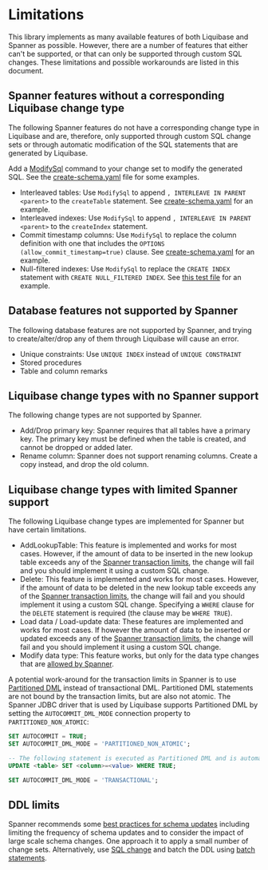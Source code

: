 # Limitations
This library implements as many available features of both Liquibase and Spanner as possible. However, there
are a number of features that either can't be supported, or that can only be supported through custom SQL changes.
These limitations and possible workarounds are listed in this document.

## Spanner features without a corresponding Liquibase change type
The following Spanner features do not have a corresponding change type in Liquibase and are, therefore,
only supported through custom SQL change sets or through automatic modification of the SQL statements that are
generated by Liquibase.

Add a [ModifySql](https://docs.liquibase.com/workflows/liquibase-community/modify-sql.html) command to your change set
to modify the generated SQL. See the [create-schema.yaml](example/create-schema.yaml) file for some examples.

- Interleaved tables: Use `ModifySql` to append `, INTERLEAVE IN PARENT <parent>` to the `createTable` statement. See [create-schema.yaml](example/create-schema.yaml) for an example.
- Interleaved indexes: Use `ModifySql` to append `, INTERLEAVE IN PARENT <parent>` to the `createIndex` statement.
- Commit timestamp columns: Use `ModifySql` to replace the column definition with one that includes the `OPTIONS (allow_commit_timestamp=true)` clause. See [create-schema.yaml](example/create-schema.yaml) for an example.
- Null-filtered indexes: Use `ModifySql` to replace the `CREATE INDEX` statement with `CREATE NULL_FILTERED INDEX`. See [this test file](src/test/resources/create-null-filtered-index-singers-first-name.spanner.yaml) for an example.

## Database features not supported by Spanner
The following database features are not supported by Spanner, and trying to create/alter/drop any of them through Liquibase will cause an error.

- Unique constraints: Use `UNIQUE INDEX` instead of `UNIQUE CONSTRAINT`
- Stored procedures
- Table and column remarks

## Liquibase change types with no Spanner support
The following change types are not supported by Spanner.
- Add/Drop primary key: Spanner requires that all tables have a primary key. The primary key must be defined when the table is created, and cannot be dropped or added later.
- Rename column: Spanner does not support renaming columns. Create a copy instead, and drop the old column.

## Liquibase change types with limited Spanner support
The following Liquibase change types are implemented for Spanner but have certain limitations.

- AddLookupTable: This feature is implemented and works for most cases. However, if the amount of data to be inserted in the new lookup table exceeds any of the [Spanner transaction limits](https://cloud.google.com/spanner/docs/dml-tasks#transaction_limits), the change will fail and you should implement it using a custom SQL change.
- Delete: This feature is implemented and works for most cases. However, if the amount of data to be deleted in the new lookup table exceeds any of the [Spanner transaction limits](https://cloud.google.com/spanner/docs/dml-tasks#transaction_limits), the change will fail and you should implement it using a custom SQL change. Specifying a `WHERE` clause for the `DELETE` statement is required (the clause may be `WHERE TRUE`).
- Load data / Load-update data: These features are implemented and works for most cases. If however the amount of data to be inserted or updated exceeds any of the [Spanner transaction limits](https://cloud.google.com/spanner/docs/dml-tasks#transaction_limits), the change will fail and you should implement it using a custom SQL change.
- Modify data type: This feature works, but only for the data type changes that are [allowed by Spanner](https://cloud.google.com/spanner/docs/data-definition-language#description_3).

A potential work-around for the transaction limits in Spanner is to use [Partitioned DML](https://cloud.google.com/spanner/docs/dml-tasks#partitioned-dml) instead of transactional DML. Partitioned DML statements are not bound by the transaction limits, but are also not atomic. The Spanner JDBC driver that is used by Liquibase supports Partitioned DML by setting the `AUTOCOMMIT_DML_MODE` connection property to `PARTITIONED_NON_ATOMIC`:

```sql
SET AUTOCOMMIT = TRUE;
SET AUTOCOMMIT_DML_MODE = 'PARTITIONED_NON_ATOMIC';

-- The following statement is executed as Partitioned DML and is automatically committed.
UPDATE <table> SET <column>=<value> WHERE TRUE;

SET AUTOCOMMIT_DML_MODE = 'TRANSACTIONAL';
```

## DDL limits

Spanner recommends some [best practices for schema updates](https://cloud.google.com/spanner/docs/schema-updates#best-practices) including limiting the frequency of schema updates and to consider the impact of large scale schema changes. One approach it to apply a small number of change sets. Alternatively, use [SQL change](https://docs.liquibase.com/change-types/community/sql.html) and batch the DDL using [batch statements](https://cloud.google.com/spanner/docs/use-oss-jdbc#batch_statements).
